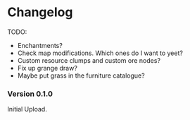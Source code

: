 ﻿Changelog
===========

TODO:
   - Enchantments?
   - Check map modifications. Which ones do I want to yeet?
   - Custom resource clumps and custom ore nodes?
   - Fix up grange draw?
   - Maybe put grass in the furniture catalogue?

### Version 0.1.0

Initial Upload.